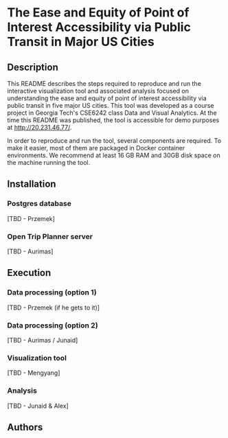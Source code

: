 # The Ease and Equity of Point of Interest Accessibility via Public Transit in Major US Cities

## Description

This README describes the steps required to reproduce and run the interactive visualization tool and associated analysis focused on understanding the ease and equity of point of interest accessibility via public transit in five major US cities. This tool was developed as a course project in Georgia Tech's CSE6242 class Data and Visual Analytics. At the time this README was published, the tool is accessible for demo purposes at http://20.231.46.77/.

In order to reproduce and run the tool, several components are required. To make it easier, most of them are packaged in Docker container environments. We recommend at least 16 GB RAM and 30GB disk space on the machine running the tool.

## Installation

### Postgres database

[TBD - Przemek]

### Open Trip Planner server

[TBD - Aurimas]

## Execution

### Data processing (option 1)

[TBD - Przemek (if he gets to it)]

### Data processing (option 2)

[TBD - Aurimas / Junaid]

### Visualization tool

[TBD - Mengyang]

### Analysis

[TBD - Junaid & Alex]

## Authors

